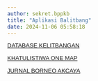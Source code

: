 ```yaml
---
author: sekret.bppkb
title: "Aplikasi Balitbang"
date: 2024-11-06 05:58:18
---
```

<p style="line-height: 1.1;"><a href="https://database-litbang.kalbarprov.go.id/"><span style="font-size: 10pt; font-family: arial, helvetica, sans-serif;">DATABASE KELITBANGAN</span></a></p>

<p style="line-height: 1.1;"><a href="https://kom-litbang.kalbarprov.go.id/home"><span style="font-size: 10pt; font-family: arial, helvetica, sans-serif;">KHATULISTIWA ONE MAP</span></a></p>

<p style="line-height: 1.1;"><a href="http://jurnal-litbang.kalbarprov.go.id/index.php/litbang"><span style="font-size: 10pt; font-family: arial, helvetica, sans-serif;">JURNAL BORNEO AKCAYA</span></a></p>

<p style="line-height: 1.1;"></p>

